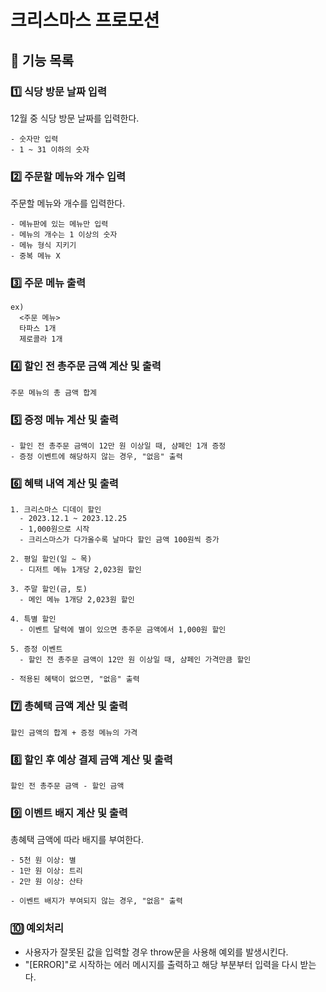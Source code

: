 # 크리스마스 프로모션

## 📍 기능 목록

### 1️⃣ 식당 방문 날짜 입력
12월 중 식당 방문 날짜를 입력한다.
```
- 숫자만 입력
- 1 ~ 31 이하의 숫자
```

### 2️⃣ 주문할 메뉴와 개수 입력
주문할 메뉴와 개수를 입력한다.

```
- 메뉴판에 있는 메뉴만 입력
- 메뉴의 개수는 1 이상의 숫자
- 메뉴 형식 지키기
- 중복 메뉴 X
```

### 3️⃣ 주문 메뉴 출력
```
ex)
  <주문 메뉴>
  타파스 1개
  제로콜라 1개
```

### 4️⃣ 할인 전 총주문 금액 계산 및 출력
```주문 메뉴의 총 금액 합계```

### 5️⃣ 증정 메뉴 계산 및 출력
```
- 할인 전 총주문 금액이 12만 원 이상일 때, 샴페인 1개 증정
- 증정 이벤트에 해당하지 않는 경우, "없음" 출력
```

### 6️⃣ 혜택 내역 계산 및 출력
```
1. 크리스마스 디데이 할인
  - 2023.12.1 ~ 2023.12.25
  - 1,000원으로 시작
  - 크리스마스가 다가올수록 날마다 할인 금액 100원씩 증가

2. 평일 할인(일 ~ 목)
  - 디저트 메뉴 1개당 2,023원 할인

3. 주말 할인(금, 토)
  - 메인 메뉴 1개당 2,023원 할인

4. 특별 할인
  - 이벤트 달력에 별이 있으면 총주문 금액에서 1,000원 할인

5. 증정 이벤트
  - 할인 전 총주문 금액이 12만 원 이상일 때, 샴페인 가격만큼 할인
```
```
- 적용된 혜택이 없으면, "없음" 출력
```

### 7️⃣ 총혜택 금액 계산 및 출력
```할인 금액의 합계 + 증정 메뉴의 가격```

### 8️⃣ 할인 후 예상 결제 금액 계산 및 출력
```할인 전 총주문 금액 - 할인 금액```

### 9️⃣ 이벤트 배지 계산 및 출력
총혜택 금액에 따라 배지를 부여한다.
```
- 5천 원 이상: 별
- 1만 원 이상: 트리
- 2만 원 이상: 산타
```
```
- 이벤트 배지가 부여되지 않는 경우, "없음" 출력
```

### 🔟 예외처리
- 사용자가 잘못된 값을 입력할 경우 throw문을 사용해 예외를 발생시킨다. 
- "[ERROR]"로 시작하는 에러 메시지를 출력하고 해당 부분부터 입력을 다시 받는다.